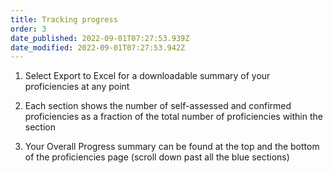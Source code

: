 ```yaml
---
title: Tracking progress​
order: 3
date_published: 2022-09-01T07:27:53.939Z
date_modified: 2022-09-01T07:27:53.942Z
---
```

1. Select Export to Excel for a downloadable summary of your proficiencies at any point​

2. Each section shows the number of self-assessed and confirmed proficiencies as a fraction of the total number of proficiencies within the section ​

3. Your Overall Progress summary can be found at the top and the bottom of the proficiencies page (scroll down past all the blue sections)​